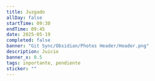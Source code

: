 ```yaml
---
title: Juzgado
allDay: false
startTime: 09:30
endTime: 09:45
date: 2025-05-19
completed: false
banner: "Git Sync/Obsidian/Photos Header/Header.png"
description: Juicio
banner_x: 0.5
tags: inportante, pendiente
sticker: ""
---
```

